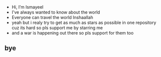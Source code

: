 - Hi, I’m Ismayeel
- I've always wanted to know about the world
- Everyone can travel the world Inshaallah
- yeah but i realy try to get as much as stars as possible in one repository cuz its hard so pls support me by starring me
- and a war is happening out there so pls support for them too

bye
--------------
